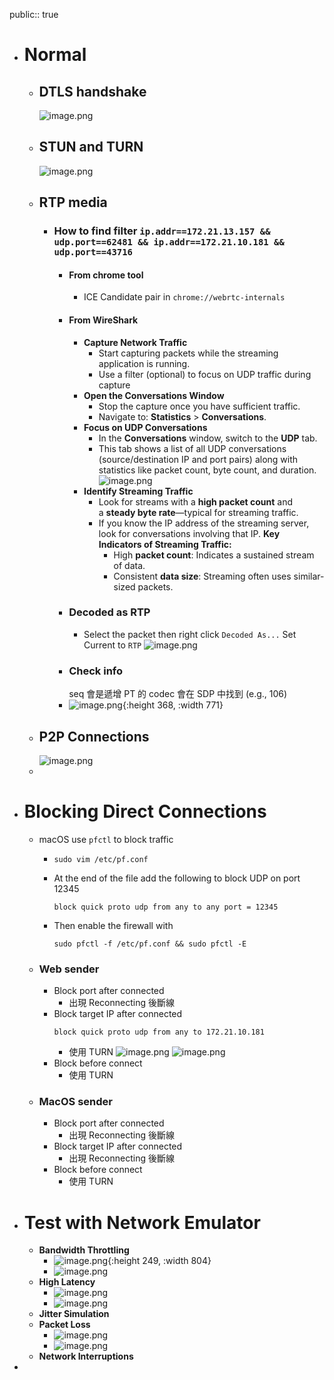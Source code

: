 public:: true

- # Normal
	- ## DTLS handshake
	  ![image.png](../assets/image_1732778116493_0.png)
	- ## STUN and TURN
	  ![image.png](../assets/image_1732778427697_0.png)
	- ## RTP media
		- ### How to find filter `ip.addr==172.21.13.157 && udp.port==62481 && ip.addr==172.21.10.181 && udp.port==43716`
			- #### **From chrome tool**
				- ICE Candidate pair in `chrome://webrtc-internals`
			- #### **From WireShark**
				- **Capture Network Traffic**
					- Start capturing packets while the streaming application is running.
					- Use a filter (optional) to focus on UDP traffic during capture
				- **Open the Conversations Window**
					- Stop the capture once you have sufficient traffic.
					- Navigate to: **Statistics** > **Conversations**.
				- **Focus on UDP Conversations**
					- In the **Conversations** window, switch to the **UDP** tab.
					- This tab shows a list of all UDP conversations (source/destination IP and port pairs) along with statistics like packet count, byte count, and duration.
					  ![image.png](../assets/image_1732789740137_0.png)
				- **Identify Streaming Traffic**
					- Look for streams with a **high packet count** and a **steady byte rate**—typical for streaming traffic.
					- If you know the IP address of the streaming server, look for conversations involving that IP.
					  **Key Indicators of Streaming Traffic:**
						- High **packet count**: Indicates a sustained stream of data.
						- Consistent **data size**: Streaming often uses similar-sized packets.
			- ### Decoded as RTP
				- Select the packet then right click `Decoded As...`
				  Set Current to `RTP`
				  ![image.png](../assets/image_1732789923823_0.png)
			- ### Check info
			  seq 會是遞增
			  PT 的 codec 會在 SDP 中找到 (e.g., 106)
			- ![image.png](../assets/image_1732789968816_0.png){:height 368, :width 771}
	- ## P2P Connections
	  ![image.png](../assets/image_1732779164495_0.png)
	-
- # Blocking Direct Connections
	- macOS use `pfctl` to block traffic
		- ```
		  sudo vim /etc/pf.conf
		  ```
		- At the end of the file add the following to block UDP on port 12345
		  ```
		  block quick proto udp from any to any port = 12345
		  ```
		- Then enable the firewall with
		  ```
		  sudo pfctl -f /etc/pf.conf && sudo pfctl -E
		  ```
	- ### Web sender
		- Block port after connected
			- 出現 Reconnecting 後斷線
		- Block target IP after connected
		  ```
		  block quick proto udp from any to 172.21.10.181
		  ```
			- 使用 TURN
			  ![image.png](../assets/image_1732852666345_0.png)
			  ![image.png](../assets/image_1732852687700_0.png)
		- Block before connect
			- 使用 TURN
	- ### MacOS sender
		- Block port after connected
			- 出現 Reconnecting 後斷線
		- Block target IP after connected
			- 出現 Reconnecting 後斷線
		- Block before connect
			- 使用 TURN
- # Test with Network Emulator
	- **Bandwidth Throttling**
		- ![image.png](../assets/image_1732871972812_0.png){:height 249, :width 804}
		- ![image.png](../assets/image_1732872870867_0.png)
	- **High Latency**
		- ![image.png](../assets/image_1732873461741_0.png)
		- ![image.png](../assets/image_1732873475410_0.png)
	- **Jitter Simulation**
	- **Packet Loss**
		- ![image.png](../assets/image_1732873195713_0.png)
		- ![image.png](../assets/image_1732873216777_0.png)
	- **Network Interruptions**
-